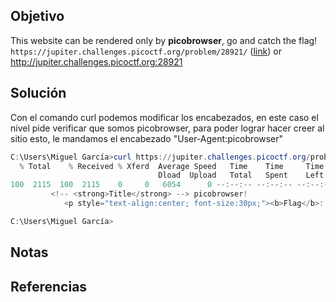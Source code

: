 ## Objetivo
This website can be rendered only by **picobrowser**, go and catch the flag! `https://jupiter.challenges.picoctf.org/problem/28921/` ([link](https://jupiter.challenges.picoctf.org/problem/28921/)) or http://jupiter.challenges.picoctf.org:28921

## Solución
Con el comando curl podemos modificar los encabezados, en este caso el nivel pide verificar que somos picobrowser, para poder lograr hacer creer al sitio esto, le mandamos el encabezado "User-Agent:picobrowser" 

```powershell
C:\Users\Miguel García>curl https://jupiter.challenges.picoctf.org/problem/28921/flag -H "User-Agent:picobrowser" | findstr pico
  % Total    % Received % Xferd  Average Speed   Time    Time     Time  Current
                                 Dload  Upload   Total   Spent    Left  Speed
100  2115  100  2115    0     0   6054      0 --:--:-- --:--:-- --:--:--  6112
         <!-- <strong>Title</strong> --> picobrowser!
            <p style="text-align:center; font-size:30px;"><b>Flag</b>: <code>picoCTF{p1c0_s3cr3t_ag3nt_84f9c865}</code></p>

C:\Users\Miguel García>

```


## Notas

## Referencias